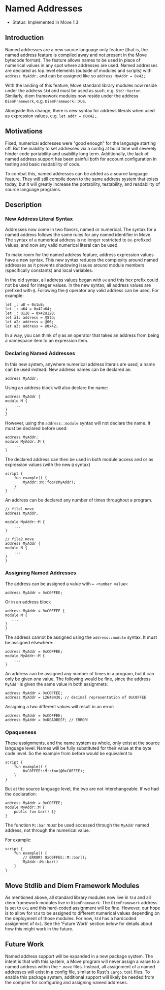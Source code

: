 # Named Addresses

- Status: Implemented in Move 1.3

## Introduction

Named addresses are a new source language only feature (that is, the named address feature is
compiled away and not present in the Move bytecode format). The feature allows names to be used in
place of numerical values in any spot where addresses are used. Named addresses are declared as top
level elements (outside of modules and scripts) with `address MyAddr;` and can be assigned like so
`address MyAddr = 0x42;`

With the landing of this feature, Move standard library modules now reside under the address `Std`
and must be used as such, e.g. `Std::Vector`. Similarly, diem framework modules now reside under the
address `DiemFramework`, e.g. `DiemFramework::XUS`.

Alongside this change, there is new syntax for address literals when used as expression values, e.g.
`let addr = @0x42;`.

## Motivations

Fixed, numerical addresses were "good enough" for the language starting off. But the inability to
set addresses via a config at build time will severely hinder code portability and usability long
term. Additionally, the lack of named address support has been painful both for account
configuration in testing and basic readability of code.

To combat this, named addresses can be added as a source language feature. They will still compile
down to the same address system that exists today, but it will greatly increase the portability,
testability, and readability of source language programs.

## Description

### New Address Literal Syntax

Addresses now come in two flavors, named or numerical. The syntax for a named address follows the
same rules for any named identifier in Move. The syntax of a numerical address is no longer
restricted to `0x`-prefixed values, and now any valid numerical literal can be used.

To make room for the named address feature, address expression values have a new syntax. This new
syntax reduces the complexity around named addresses as it prevents shadowing issues around module
members (specifically constants) and local variables.

In the old syntax, all address values began with `0x` and this hex prefix could not be used for
integer values. In the new syntax, all address values are prefixed with `@`. Following the `@`
operator any valid address can be used. For example:

```move
let _: u8 = 0x1u8;
let _: u64 = 0x42u64;
let _: u128 = 0x42u128;
let a1: address = @Std;
let a2: address = @66;
let a3: address = @0x42;
```

In a way, you can think of `@` as an operator that takes an address from being a namespace item to
an expression item.

### Declaring Named Addresses

In this new system, anywhere numerical address literals are used, a name can be used instead. New
address names can be declared as:

```move
address MyAddr;
```

Using an address block will also declare the name:

```move
address MyAddr {
module M {
    ...
}
}
```

However, using the `address::module` syntax will not declare the name. It must be declared before
used:

```move
address MyAddr;
module MyAddr::M {
    ...
}
```

The declared address can then be used in both module access and or as expression values (with the
new `@` syntax)

```move
script {
    fun example() {
        MyAddr::M::foo(@MyAddr);
    }
}
```

An address can be declared any number of times throughout a program.

```move
// file1.move
address MyAddr;

module MyAddr::M {
    ...
}
```

```move
// file2.move
address MyAddr {
module N {
    ...
}
}
```

### Assigning Named Addresses

The address can be assigned a value with `= <number value>`:

```move
address MyAddr = 0xC0FFEE;
```

Or in an address block

```move
address MyAddr = 0xC0FFEE {
module M {
   ...
}
}
```

The address cannot be assigned using the `address::module` syntax. It must be assigned elsewhere:

```move
address MyAddr = 0xCOFFEE;
module MyAddr::M {
    ...
}
```

An address can be assigned any number of times in a program, but it can only be given _one_ value.
The following would be fine, since the address `MyAddr` is given the same value in both assignmets:

```move
address MyAddr = 0xC0FFEE;
address MyAddr = 12648430; // decimal representation of 0xC0FFEE
```

Assigning a two different values will result in an error:

```move
address MyAddr = 0xCOFFEE;
address MyAddr = 0xDEADBEEF; // ERROR!
```

### Opaqueness

These assignments, and the name system as whole, only exist at the source language level. Names will
be fully substituted for their value at the byte code level. So the example from before would be
equivalent to

```move
script {
    fun example() {
        0xC0FFEE::M::foo(@0xC0FFEE);
    }
}
```

But at the source language level, the two are not interchangeable. If we had the declaration:

```move
address MyAddr = 0xCOFFEE;
module MyAddr::M {
    public fun bar() {}
}
```

The function `M::bar` _must_ be used accessed through the `MyAddr` named address, not through the
numerical value.

For example:

```move
script {
    fun example() {
        // ERROR! 0xC0FFEE::M::bar();
        MyAddr::M::bar()
    }
}
```

## Move Stdlib and Diem Framework Modules

As mentioned above, all standard library modules now live in `Std` and all diem framework modules
live in `DiemFramework`. The `DiemFramework` address is set to `0x1` and this hard-coded assignment
will be fine. However, our hope is to allow for `Std` to be assigned to different numerical values
depending on the deployment of those modules. For now, `Std` has a hardcoded assignment of `0x1`.
See the 'Future Work' section below for details about how this might work in the future.

## Future Work

Named address support will be expanded in a new package system. The intent is that with this system,
a Move program will never assign a value to a named address within the `*.move` files. Instead, all
assignment of a named addresses will exist in a config file, similar to Rust's `Cargo.toml` files.
To enable this package system, additional support will likely be needed from the compiler for
configuring and assigning named addreses.
